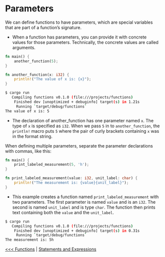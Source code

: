 # Parameters

We can define functions to have parameters, which are special variables that are part of a function’s signature.

- When a function has parameters, you can provide it with concrete values for those parameters. Technically, the concrete values are called arguments.

```rust
fn main() {
    another_function(5);
}

fn another_function(x: i32) {
    println!("The value of x is: {x}");
}
```

```bash
$ cargo run
   Compiling functions v0.1.0 (file:///projects/functions)
    Finished dev [unoptimized + debuginfo] target(s) in 1.21s
     Running `target/debug/functions`
The value of x is: 5
```

- The declaration of another_function has one parameter named `x`. The type of `x` is specified as `i32`. When we pass `5` in to `another_function`, the `println!` macro puts `5` where the pair of curly brackets containing `x` was in the format string.


When defining multiple parameters, separate the parameter declarations with commas, like this:

```rust
fn main() {
    print_labeled_measurement(5, 'h');
}

fn print_labeled_measurement(value: i32, unit_label: char) {
    println!("The measurement is: {value}{unit_label}");
}
```

- This example creates a function named `print_labeled_measurement` with two parameters. The first parameter is named `value` and is an `i32`. The second is named `unit_label` and is type `char`. The function then prints text containing both the `value` and the `unit_label`.

```bash
$ cargo run
   Compiling functions v0.1.0 (file:///projects/functions)
    Finished dev [unoptimized + debuginfo] target(s) in 0.31s
     Running `target/debug/functions`
The measurement is: 5h
```

[<<< Functions](101-functions.md) | [Statements and Expressions](103-Statements-Expression.md)